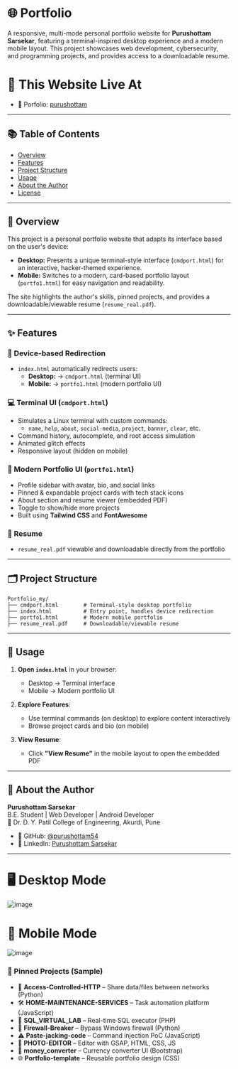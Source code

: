 # 🌐 Portfolio

A responsive, multi-mode personal portfolio website for **Purushottam Sarsekar**, featuring a terminal-inspired desktop experience and a modern mobile layout. This project showcases web development, cybersecurity, and programming projects, and provides access to a downloadable resume.


# 🚀 This Website Live At 

- 🔗 Porfolio: [purushottam](https://purushottamsarsekar.netlify.app/)



---


## 📚 Table of Contents

- [Overview](#overview)
- [Features](#features)
- [Project Structure](#project-structure)
- [Usage](#usage)
- [About the Author](#about-the-author)
- [License](#license)

---

## 📖 Overview

This project is a personal portfolio website that adapts its interface based on the user's device:

- **Desktop:** Presents a unique terminal-style interface (`cmdport.html`) for an interactive, hacker-themed experience.
- **Mobile:** Switches to a modern, card-based portfolio layout (`portfo1.html`) for easy navigation and readability.

The site highlights the author's skills, pinned projects, and provides a downloadable/viewable resume (`resume_real.pdf`).

---

## ✨ Features

### 🔁 Device-based Redirection

- `index.html` automatically redirects users:
  - **Desktop:** → `cmdport.html` (terminal UI)
  - **Mobile:** → `portfo1.html` (modern portfolio UI)

### 💻 Terminal UI (`cmdport.html`)

- Simulates a Linux terminal with custom commands:
  - `name`, `help`, `about`, `social-media`, `project`, `banner`, `clear`, etc.
- Command history, autocomplete, and root access simulation
- Animated glitch effects
- Responsive layout (hidden on mobile)

### 📱 Modern Portfolio UI (`portfo1.html`)

- Profile sidebar with avatar, bio, and social links
- Pinned & expandable project cards with tech stack icons
- About section and resume viewer (embedded PDF)
- Toggle to show/hide more projects
- Built using **Tailwind CSS** and **FontAwesome**

### 📄 Resume

- `resume_real.pdf` viewable and downloadable directly from the portfolio

---

## 🗂 Project Structure
```
Portfolio_my/
├── cmdport.html        # Terminal-style desktop portfolio
├── index.html          # Entry point, handles device redirection
├── portfo1.html        # Modern mobile portfolio
├── resume_real.pdf     # Downloadable/viewable resume
```

---

## 🧪 Usage

1. **Open `index.html`** in your browser:
   - Desktop → Terminal interface
   - Mobile → Modern portfolio UI

2. **Explore Features**:
   - Use terminal commands (on desktop) to explore content interactively
   - Browse project cards and bio (on mobile)

3. **View Resume**:
   - Click **"View Resume"** in the mobile layout to open the embedded PDF

---

## 👤 About the Author

**Purushottam Sarsekar**  
B.E. Student | Web Developer | Android Developer  
📍 Dr. D. Y. Patil College of Engineering, Akurdi, Pune

- 🔗 GitHub: [@purushottam54](https://github.com/purushottam54)
- 🔗 LinkedIn: [Purushottam Sarsekar](https://www.linkedin.com/in/purushottam-sarsekar-b66136290/)

---

# 🖥 Desktop Mode
![image](https://github.com/user-attachments/assets/66ac584b-2a05-4b3c-8fdb-33ba98e3ef92)

# 📱 Mobile Mode 
![image](https://github.com/user-attachments/assets/ca1b5bc5-a994-40b2-9971-42d4975e32a1)


### 📌 Pinned Projects (Sample)

- 🔐 **Access-Controlled-HTTP** – Share data/files between networks (Python)
- 🛠 **HOME-MAINTENANCE-SERVICES** – Task automation platform (JavaScript)
- 🧪 **SQL_VIRTUAL_LAB** – Real-time SQL executor (PHP)
- 🚫 **Firewall-Breaker** – Bypass Windows firewall (Python)
- ⚠ **Paste-jacking-code** – Command injection PoC (JavaScript)
- 🎨 **PHOTO-EDITOR** – Editor with GSAP, HTML, CSS, JS
- 💱 **money_converter** – Currency converter UI (Bootstrap)
- 🌐 **Portfolio-template** – Reusable portfolio design (CSS)

